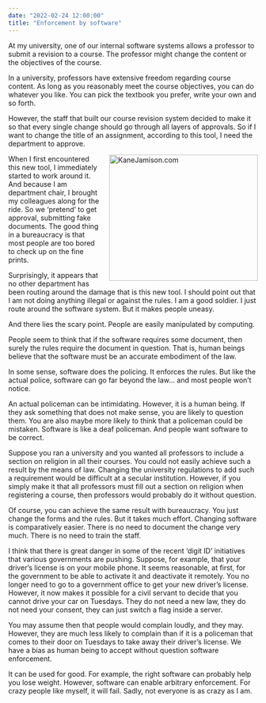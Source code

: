 ```yaml
---
date: "2022-02-24 12:00:00"
title: "Enforcement by software"
---
```




At my university, one of our internal software systems allows a professor to submit a revision to a course. The professor might change the content or the objectives of the course.

In a university, professors have extensive freedom regarding course content. As long as you reasonably meet the course objectives, you can do whatever you like. You can pick the textbook you prefer, write your own and so forth.

However, the staff that built our course revision system decided to make it so that every single change should go through all layers of approvals. So if I want to change the title of an assignment, according to this tool, I need the department to approve.

<a style="float: right; margin-left: 1em;" href="https://lemire.me/blog/wp-content/uploads/2022/02/Screen-Shot-2022-02-23-at-8.52.10-PM.png"><img fetchpriority="high" decoding="async" class="alignnone size-medium wp-image-19667" src="https://lemire.me/blog/wp-content/uploads/2022/02/Screen-Shot-2022-02-23-at-8.52.10-PM-300x255.png" alt="KaneJamison.com" width="300" height="255" srcset="https://lemire.me/blog/wp-content/uploads/2022/02/Screen-Shot-2022-02-23-at-8.52.10-PM-300x255.png 300w, https://lemire.me/blog/wp-content/uploads/2022/02/Screen-Shot-2022-02-23-at-8.52.10-PM-768x652.png 768w, https://lemire.me/blog/wp-content/uploads/2022/02/Screen-Shot-2022-02-23-at-8.52.10-PM.png 956w" sizes="(max-width: 300px) 100vw, 300px" /></a>

When I first encountered this new tool, I immediately started to work around it. And because I am department chair, I brought my colleagues along for the ride. So we &lsquo;pretend&rsquo; to get approval, submitting fake documents. The good thing in a bureaucracy is that most people are too bored to check up on the fine prints.

Surprisingly, it appears that no other department has been routing around the damage that is this new tool. I should point out that I am not doing anything illegal or against the rules. I am a good soldier. I just route around the software system. But it makes people uneasy.

And there lies the scary point. People are easily manipulated by computing.

People seem to think that if the software requires some document, then surely the rules require the document in question. That is, human beings believe that the software must be an accurate embodiment of the law.

In some sense, software does the policing. It enforces the rules. But like the actual police, software can go far beyond the law&hellip; and most people won&rsquo;t notice.

An actual policeman can be intimidating. However, it is a human being. If they ask something that does not make sense, you are likely to question them. You are also maybe more likely to think that a policeman could be mistaken. Software is like a deaf policeman. And people want software to be correct.

Suppose you ran a university and you wanted all professors to include a section on religion in all their courses. You could not easily achieve such a result by the means of law. Changing the university regulations to add such a requirement would be difficult at a secular institution. However, if you simply make it that all professors must fill out a section on religion when registering a course, then professors would probably do it without question.

Of course, you can achieve the same result with bureaucracy. You just change the forms and the rules. But it takes much effort. Changing software is comparatively easier. There is no need to document the change very much. There is no need to train the staff.

I think that there is great danger in some of the recent &lsquo;digit ID&rsquo; initiatives that various governments are pushing. Suppose, for example, that your driver&rsquo;s license is on your mobile phone. It seems reasonable, at first, for the government to be able to activate it and deactivate it remotely. You no longer need to go to a government office to get your new driver&rsquo;s license. However, it now makes it possible for a civil servant to decide that you cannot drive your car on Tuesdays. They do not need a new law, they do not need your consent, they can just switch a flag inside a server.

You may assume then that people would complain loudly, and they may. However, they are much less likely to complain than if it is a policeman that comes to their door on Tuesdays to take away their driver&rsquo;s license. We have a bias as human being to accept without question software enforcement.

It can be used for good. For example, the right software can probably help you lose weight. However, software can enable arbitrary enforcement. For crazy people like myself, it will fail. Sadly, not everyone is as crazy as I am.

